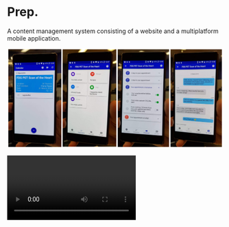 # Prep.

A content management system consisting of a website and a multiplatform mobile application.

![Mobile application screenshots](media/prep_screenshots.png)

![Sample Video](media/screencast_compressed.mp4)